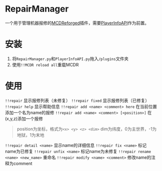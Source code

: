 # RepairManager

一个用于管理机器报修的[MCDReforged](https://github.com/Fallen-Breath/MCDReforged/)插件，需要[PlayerInfoAPI](https://github.com/TISUnion/PlayerInfoAPI)作为前置。

# 安装

1. 将`RepairManager.py`和`PlayerInfoAPI.py`拖入`/plugins`文件夹
2. 使用`!!MCDR reload all`重载MCDR

# 使用

`!!repair` 显示报修列表（未修复）
`!!repair fixed` 显示报修列表（已修复）
`!!repair help` 显示帮助信息
`!!repair add <name> <comment> here` 在当前位置添加一个名为name的报修
`!!repair add <name> <comment> [<position>]` 在(x,y,z)添加一个报修
> position为坐标，格式为`<x> <y> <z> <dim>`
> dim为纬度，0为主世界，-1为地狱，1为末地

`!!repair detail <name>` 显示name的详细信息
`!!repair fix <name>` 标记name为已修复
`!!repair unfix <name>` 标记name为未修复
`!!repair rename <name> <new_name>` 重命名
`!!repair modify <name> <comment>` 修改name的注释为comment

